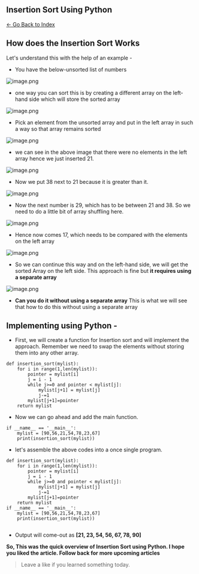 ## Insertion Sort Using Python

> 
 [<- Go Back to Index ](https://carboncoffee.hashnode.dev/datastructures) 


## How does the Insertion Sort Works 
Let's understand this with the help of an example - 

- You have the below-unsorted list of numbers 

![image.png](https://cdn.hashnode.com/res/hashnode/image/upload/v1613372327531/WEYILrzrC.png)

- one way you can sort this is by creating a different array on the left-hand side which will store the sorted array 

![image.png](https://cdn.hashnode.com/res/hashnode/image/upload/v1613372377520/-L2LEqfTD.png)

- Pick an element from the unsorted array and put in the left array in such a way so that array remains sorted 

![image.png](https://cdn.hashnode.com/res/hashnode/image/upload/v1613372462508/lZD7MXMUT.png)
- we can see in the above image that there were no elements in the left array hence we just inserted 21.

![image.png](https://cdn.hashnode.com/res/hashnode/image/upload/v1613372515314/uXOrJoiGo.png)
- Now we put 38 next to 21 because it is greater than it. 

![image.png](https://cdn.hashnode.com/res/hashnode/image/upload/v1613372566203/dmItQ0cpN.png)

- Now the next number is 29, which has to be between 21 and 38. So we need to do a little bit of array shuffling here.

![image.png](https://cdn.hashnode.com/res/hashnode/image/upload/v1613372758480/6uq1rDn1u.png)

- Hence now comes 17, which needs to be compared with the elements on the left array 

![image.png](https://cdn.hashnode.com/res/hashnode/image/upload/v1613372810600/nrcMvCaZV.png)
- So we can continue this way and on the left-hand side, we will get the sorted Array on the left side. This approach is fine but **it requires using a separate array**

![image.png](https://cdn.hashnode.com/res/hashnode/image/upload/v1613373547657/uc_5S00Nv.png)
- **Can you do it without using a separate array** This is what we will see that how to do this without using a separate array

 ## Implementing using Python - 
- First, we will create a function for Insertion sort and will implement the approach. Remember we need to swap the elements without storing them into any other array.


```
def insertion_sort(mylist):
    for i in range(1,len(mylist)):
        pointer = mylist[i]
        j = i - 1
        while j>=0 and pointer < mylist[j]:
            mylist[j+1] = mylist[j]
            j-=1 
        mylist[j+1]=pointer
    return mylist
``` 

- Now we can go ahead and add the main function.

```
if __name__ == '__main__':
    mylist = [90,56,21,54,78,23,67]
    print(insertion_sort(mylist))
``` 
- let's assemble the above codes into a once single program.

```
def insertion_sort(mylist):
    for i in range(1,len(mylist)):
        pointer = mylist[i]
        j = i - 1
        while j>=0 and pointer < mylist[j]:
            mylist[j+1] = mylist[j]
            j-=1 
        mylist[j+1]=pointer
    return mylist
if __name__ == '__main__':
    mylist = [90,56,21,54,78,23,67]
    print(insertion_sort(mylist))


``` 

- Output will come-out as **[21, 23, 54, 56, 67, 78, 90]**

**So, This was the quick overview of Insertion Sort using Python. I hope you liked the article. Follow back for more upcoming articles**


> Leave a like if you learned something today.